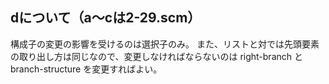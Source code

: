 ## dについて（a～cは2-29.scm）

構成子の変更の影響を受けるのは選択子のみ。
また、リストと対では先頭要素の取り出し方は同じなので、変更しなければならないのは right-branch と branch-structure を変更すればよい。

